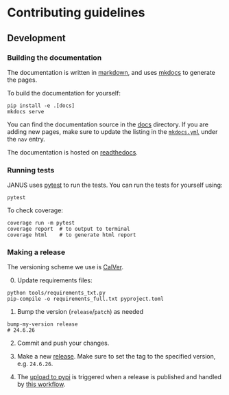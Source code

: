 # Contributing guidelines

## Development

### Building the documentation

The documentation is written in [markdown](https://www.markdownguide.org/basic-syntax/), and uses [mkdocs](https://www.mkdocs.org/) to generate the pages.

To build the documentation for yourself:

```console
pip install -e .[docs]
mkdocs serve
```

You can find the documentation source in the [docs](https://github.com/FormingWorlds/JANUS/tree/main/docs) directory.
If you are adding new pages, make sure to update the listing in the [`mkdocs.yml`](https://github.com/FormingWorlds/JANUS/blob/main/mkdocs.yml) under the `nav` entry.

The documentation is hosted on [readthedocs](https://readthedocs.io/projects/fwl-janus).

### Running tests

JANUS uses [pytest](https://docs.pytest.org/en/latest/) to run the tests. You can run the tests for yourself using:

```console
pytest
```

To check coverage:

```console
coverage run -m pytest
coverage report  # to output to terminal
coverage html    # to generate html report
```


### Making a release

The versioning scheme we use is [CalVer](https://calver.org/).

0. Update requirements files:

```console
python tools/requirements_txt.py
pip-compile -o requirements_full.txt pyproject.toml
```

1. Bump the version (`release`/`patch`) as needed

```console
bump-my-version release
# 24.6.26
```

2. Commit and push your changes.

3. Make a new [release](https://github.com/FormingWorlds/JANUS/releases). Make sure to set the tag to the specified version, e.g. `24.6.26`.

4. The [upload to pypi](https://pypi.org/project/fwl-janus) is triggered when a release is published and handled by [this workflow](https://github.com/FormingWorlds/JANUS/actions/workflows/publish.yaml).
